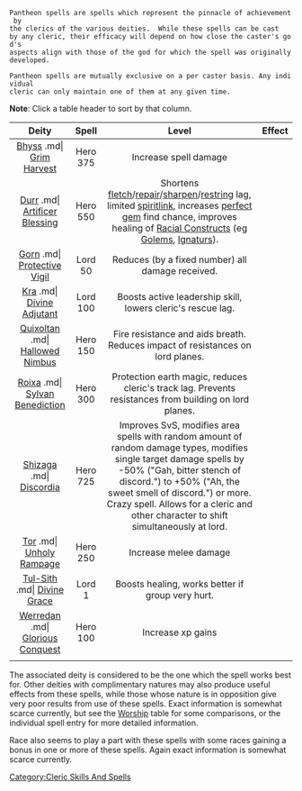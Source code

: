 `Pantheon spells are spells which represent the pinnacle of achievement by`  
`the clerics of the various deities.  While these spells can be cast`  
`by any cleric, their efficacy will depend on how close the caster's god's`  
`aspects align with those of the god for which the spell was originally`  
`developed.`  
  
`Pantheon spells are mutually exclusive on a per caster basis. Any individual`  
`cleric can only maintain one of them at any given time.`

**Note**: Click a table header to sort by that column.

|                                        **Deity**                                        | **Spell** |                                                                                                                                                                                                         **Level**                                                                                                                                                                                                         | **Effect** |
|:---------------------------------------------------------------------------------------:|:---------:|:-------------------------------------------------------------------------------------------------------------------------------------------------------------------------------------------------------------------------------------------------------------------------------------------------------------------------------------------------------------------------------------------------------------------------:|:----------:|
|         [Bhyss](Bhyss "wikilink") .md\| [Grim Harvest](Grim_Harvest "wikilink")         | Hero 375  |                                                                                                                                                                                                   Increase spell damage                                                                                                                                                                                                   |            |
|    [Durr](Durr "wikilink") .md\| [Artificer Blessing](Artificer_Blessing "wikilink")    | Hero 550  | Shortens [fletch](Fletch.md "wikilink")/[repair](Repair.md "wikilink")/[sharpen](Sharpen_Weapon.md "wikilink")/[restring](Restring.md "wikilink") lag, limited [spiritlink](Spiritlink.md "wikilink"), increases [perfect gem](Perfect_Gemstones.md "wikilink") find chance, improves healing of [Racial Constructs](Racial_Construct.md "wikilink") (eg [Golems](Golems "wikilink"), [Ignaturs](Ignatur.md "wikilink")). |            |
|      [Gorn](Gorn "wikilink") .md\| [Protective Vigil](Protective_Vigil "wikilink")      |  Lord 50  |                                                                                                                                                                                     Reduces (by a fixed number) all damage received.                                                                                                                                                                                      |            |
|        [Kra](Kra "wikilink") .md\| [Divine Adjutant](Divine_Adjutant "wikilink")        | Lord 100  |                                                                                                                                                                                Boosts active leadership skill, lowers cleric's rescue lag.                                                                                                                                                                                |            |
|  [Quixoltan](Quixoltan "wikilink") .md\| [Hallowed Nimbus](Hallowed_Nimbus "wikilink")  | Hero 150  |                                                                                                                                                                      Fire resistance and aids breath. Reduces impact of resistances on lord planes.                                                                                                                                                                       |            |
|   [Roixa](Roixa "wikilink") .md\| [Sylvan Benediction](Sylvan_Benediction "wikilink")   | Hero 300  |                                                                                                                                                          Protection earth magic, reduces cleric's track lag. Prevents resistances from building on lord planes.                                                                                                                                                           |            |
|          [Shizaga](Shizaga "wikilink") .md\| [Discordia](Discordia "wikilink")          | Hero 725  |                                                         Improves SvS, modifies area spells with random amount of random damage types, modifies single target damage spells by -50% ("Gah, bitter stench of discord.") to +50% ("Ah, the sweet smell of discord.") or more. Crazy spell. Allows for a cleric and other character to shift simultaneously at lord.                                                          |            |
|         [Tor](Tor "wikilink") .md\| [Unholy Rampage](Unholy_Rampage "wikilink")         | Hero 250  |                                                                                                                                                                                                   Increase melee damage                                                                                                                                                                                                   |            |
|      [Tul-Sith](Tul-Sith "wikilink") .md\| [Divine Grace](Divine_Grace "wikilink")      |  Lord 1   |                                                                                                                                                                                     Boosts healing, works better if group very hurt.                                                                                                                                                                                      |            |
| [Werredan](Werredan "wikilink") .md\| [Glorious Conquest](Glorious_Conquest "wikilink") | Hero 100  |                                                                                                                                                                                                     Increase xp gains                                                                                                                                                                                                     |            |
|                                                                                         |           |                                                                                                                                                                                                                                                                                                                                                                                                                           |            |

The associated deity is considered to be the one which the spell works
best for. Other deities with complimentary natures may also produce
useful effects from these spells, while those whose nature is in
opposition give very poor results from use of these spells. Exact
information is somewhat scarce currently, but see the
[Worship](Worship "wikilink") table for some comparisons, or the
individual spell entry for more detailed information.

Race also seems to play a part with these spells with some races gaining
a bonus in one or more of these spells. Again exact information is
somewhat scarce currently.

[Category:Cleric Skills And
Spells](Category:Cleric_Skills_And_Spells "wikilink")
